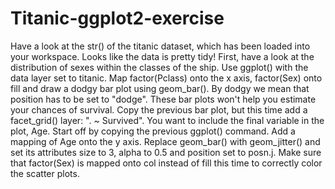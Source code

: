 # Titanic-ggplot2-exercise

Have a look at the str() of the titanic dataset, which has been loaded into your workspace. Looks like the data is pretty tidy!
First, have a look at the distribution of sexes within the classes of the ship. Use ggplot() with the data layer set to titanic. Map factor(Pclass) onto the x axis, factor(Sex) onto fill and draw a dodgy bar plot using geom_bar(). By dodgy we mean that position has to be set to "dodge".
These bar plots won't help you estimate your chances of survival. Copy the previous bar plot, but this time add a facet_grid() layer: ". ~ Survived".
You want to include the final variable in the plot, Age. Start off by copying the previous ggplot() command. Add a mapping of Age onto the y axis. Replace geom_bar() with geom_jitter() and set its attributes size to 3, alpha to 0.5 and position set to posn.j. Make sure that factor(Sex) is mapped onto col instead of fill this time to correctly color the scatter plots.
